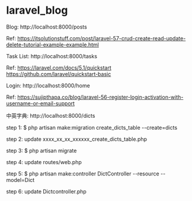 # laravel_blog


Blog:
http://localhost:8000/posts

Ref:
https://itsolutionstuff.com/post/laravel-57-crud-create-read-update-delete-tutorial-example-example.html


Task List:
http://localhost:8000/tasks

Ref:
https://laravel.com/docs/5.1/quickstart
https://github.com/laravel/quickstart-basic


Login:
http://localhost:8000/home

Ref:
https://sujipthapa.co/blog/laravel-56-register-login-activation-with-username-or-email-support


中英字典:
http://localhost:8000/dicts

step 1:
$ php artisan make:migration create_dicts_table --create=dicts

step 2:
update xxxx_xx_xx_xxxxxx_create_dicts_table.php

step 3:
$ php artisan migrate

step 4:
update routes/web.php

step 5:
$ php artisan make:controller DictController --resource --model=Dict

step 6:
update Dictcontroller.php




